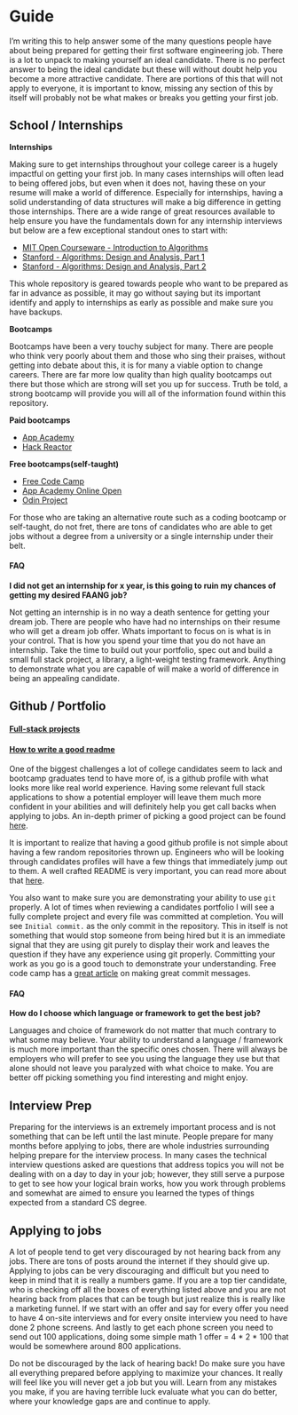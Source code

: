 # Guide
I’m writing this to help answer some of the many questions people have about being prepared for getting their first software engineering job. There is a lot to unpack to making yourself an ideal candidate. There is no perfect answer to being the ideal candidate but these will without doubt help you become a more attractive candidate. There are portions of this that will not apply to everyone, it is important to know, missing any section of this by itself will probably not be what makes or breaks you getting your first job.

## School / Internships
**Internships**

Making sure to get internships throughout your college career is a hugely impactful on getting your first job. In many cases internships will often lead to being offered jobs, but even when it does not, having these on your resume will make a world of difference. Especially for internships, having a solid understanding of data structures will make a big difference in getting those internships. There are a wide range of great resources available to help ensure you have the fundamentals down for any internship interviews but below are a few exceptional standout ones to start with:

* [MIT Open Courseware - Introduction to Algorithms](https://ocw.mit.edu/courses/electrical-engineering-and-computer-science/6-006-introduction-to-algorithms-fall-2011/)
* [Stanford - Algorithms: Design and Analysis, Part 1](https://online.stanford.edu/courses/soe-ycsalgorithms1-algorithms-design-and-analysis-part-1)
* [Stanford - Algorithms: Design and Analysis, Part 2](https://online.stanford.edu/courses/soe-ycs0001-algorithms-design-and-analysis-part-2)

This whole repository is geared towards people who want to be prepared as far in advance as possible, it may go without saying but its important identify and apply to internships as early as possible and make sure you have backups.

**Bootcamps**

Bootcamps have been a very touchy subject for many. There are people who think very poorly about them and those who sing their praises, without getting into debate about this, it is for many a viable option to change careers. There are far more low quality than high quality bootcamps out there but those which are strong will set you up for success. Truth be told, a strong bootcamp will provide you will all of the information found within this repository.

**Paid bootcamps**
* [App Academy](https://www.appacademy.io/referral_redirect?hash=04dbc105c59f04bb)
* [Hack Reactor](https://www.hackreactor.com/)
  
**Free bootcamps(self-taught)**
* [Free Code Camp](https://www.freecodecamp.org/)
* [App Academy Online Open](https://open.appacademy.io)
* [Odin Project](https://www.theodinproject.com/)

For those who are taking an alternative route such as a coding bootcamp or self-taught, do not fret, there are tons of candidates who are able to get jobs without a degree from a university or a single internship under their belt.

#### FAQ
**I did not get an internship for x year, is this going to ruin my chances of getting my desired FAANG job?**

Not getting an internship is in no way a death sentence for getting your dream job. There are people who have had no internships on their resume who will get a dream job offer. Whats important to focus on is what is in your control. That is how you spend your time that you do not have an internship. Take the time to build out your portfolio, spec out and build a small full stack project, a library, a light-weight testing framework. Anything to demonstrate what you are capable of will make a world of difference in being an appealing candidate.
 
## Github / Portfolio
#### [Full-stack projects](/github/fullstack-projects.md)
#### [How to write a good readme](/github/readme-guide.md)
One of the biggest challenges a lot of college candidates seem to lack and bootcamp graduates tend to have more of, is a github profile with what looks more like real world experience. Having some relevant full stack applications to show a potential employer will leave them much more confident in your abilities and will definitely help you get call backs when applying to jobs. An in-depth primer of picking a good project can be found [here](/github/fullstack-projects.md).

It is important to realize that having a good github profile is not simple about having a few random repositories thrown up. Engineers who will be looking through candidates profiles will have a few things that immediately jump out to them. A well crafted README is very important, you can read more about that [here](/github/readme-guide.md).

You also want to make sure you are demonstrating your ability to use `git` properly. A lot of times when reviewing a candidates portfolio I will see a fully complete project and every file was committed at completion. You will see `Initial commit.` as the only commit in the repository. This in itself is not something that would stop someone from being hired but it is an immediate signal that they are using git purely to display their work and leaves the question if they have any experience using git properly. Committing your work as you go is a good touch to demonstrate your understanding. Free code camp has a [great article](https://www.freecodecamp.org/news/writing-good-commit-messages-a-practical-guide/) on making great commit messages.

#### FAQ
<b>How do I choose which language or framework to get the best job?</b>

Languages and choice of framework do not matter that much contrary to what some may believe. Your ability to understand a language / framework is much more important than
the specific ones chosen. There will always be employers who will prefer to see you using
the language they use but that alone should not leave you paralyzed with what choice to make. You are better off picking something you find interesting and might enjoy. 

## Interview Prep
Preparing for the interviews is an extremely important process and is not something that can be left until the last minute. People prepare for many months before applying to jobs, there are whole industries surrounding helping prepare for the interview process. In many cases the technical interview questions asked are questions that address topics you will not be dealing with on a day to day in your job; however, they still serve a purpose to get to see how your logical brain works, how you work through problems and somewhat are aimed to ensure you learned the types of things expected from a standard CS degree.

## Applying to jobs
A lot of people tend to get very discouraged by not hearing back from any jobs. There are tons of posts around the internet if they should give up. Applying to jobs can be very discouraging and difficult but you need to keep in mind that it is really a numbers game. If you are a top tier candidate, who is checking off all the boxes of everything listed above and you are not hearing back from places that can be tough but just realize this is really like a marketing funnel. If we start with an offer and say for every offer you need to have 4 on-site interviews and for every onsite interview you need to have done 2 phone screens. And lastly to get each phone screen you need to send out 100 applications, doing some simple math 1 offer = 4 * 2 * 100 that would  be somewhere around 800 applications.

Do not be discouraged by the lack of hearing back! Do make sure you have all everything prepared before applying to maximize your chances. It really will feel like you will never get a job but you will. Learn from any mistakes you make, if you are having terrible luck evaluate what you can do better, where your knowledge gaps are and continue to apply.